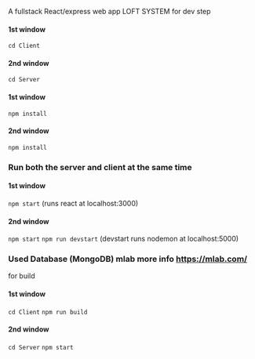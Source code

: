 A fullstack React/express web app LOFT SYSTEM
for dev step
#### 1st window
`cd Client`

#### 2nd window
`cd Server`

#### 1st window
`npm install` 

#### 2nd window
`npm install` 


### Run both the server and client at the same time

#### 1st window 
`npm start`
(runs react at localhost:3000)

#### 2nd window 
`npm start`
`npm run devstart` (devstart runs nodemon at localhost:5000)



### Used Database (MongoDB) mlab more info https://mlab.com/
for build 
#### 1st window
`cd Client`
`npm run build`

#### 2nd window
`cd Server`
`npm start`